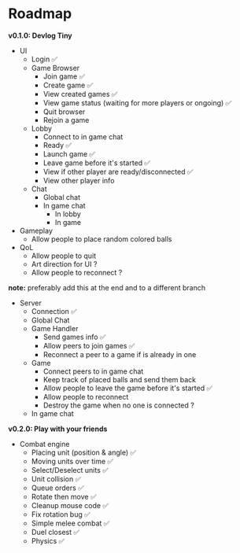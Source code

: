 # Roadmap

**v0.1.0: Devlog Tiny** 
- UI
    - Login ✅
    - Game Browser 
        - Join game ✅
        - Create game ✅
        - View created games ✅
        - View game status (waiting for more players or ongoing) ✅
        - Quit browser
        - Rejoin a game
    - Lobby
        - Connect to in game chat
        - Ready ✅
        - Launch game ✅
        - Leave game before it's started ✅
        - View if other player are ready/disconnected ✅
        - View other player info
    - Chat
        - Global chat
        - In game chat
            - In lobby
            - In game
- Gameplay
    - Allow people to place random colored balls
- QoL
    - Allow people to quit
    - Art direction for UI ?
    - Allow people to reconnect ?
    
**note:** preferably add this at the end and to a different branch

- Server
    - Connection ✅
    - Global Chat
    - Game Handler
        - Send games info ✅
        - Allow peers to join games ✅
        - Reconnect a peer to a game if is already in one
    - Game
        - Connect peers to in game chat
        - Keep track of placed balls and send them back
        - Allow people to leave the game before it's started ✅
        - Allow people to reconnect 
        - Destroy the game when no one is connected ?
    - In game chat
    

**v0.2.0: Play with your friends**
- Combat engine
    - Placing unit (position & angle) ✅
    - Moving units over time ✅
    - Select/Deselect units ✅
    - Unit collision ✅
    - Queue orders ✅
    - Rotate then move ✅
    - Cleanup mouse code ✅
    - Fix rotation bug ✅
    - Simple melee combat ✅
    - Duel closest ✅
    - Physics ✅
